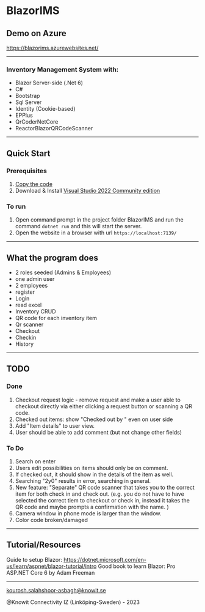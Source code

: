 # BlazorIMS

## Demo on Azure
https://blazorims.azurewebsites.net/

---
### Inventory Management System with:
* Blazor Server-side (.Net 6)
* C#
* Bootstrap
* Sql Server
* Identity (Cookie-based)
* EPPlus
* QrCoderNetCore
* ReactorBlazorQRCodeScanner

---

## Quick Start  
### Prerequisites  
1. [Copy the code](https://github.com/KnowitIZ/BlazorIMS/archive/refs/heads/master.zip)
1. Download & Install [Visual Studio 2022 Community edition](https://visualstudio.microsoft.com/thank-you-downloading-visual-studio/?sku=Community&channel=Release&version=VS2022&source=VSLandingPage&passive=false&cid=2030)

### To run
1. Open command prompt in the project folder BlazorIMS and run the command ```dotnet run``` and this will start the server. 
1. Open the website in a browser with url ```https://localhost:7139/``` 


---
## What the program does

* 2 roles seeded (Admins & Employees) 
* one admin user
* 2 employees
* register
* Login
* read excel
* Inventory CRUD
* QR code for each inventory item
* Qr scanner
* Checkout
* Checkin
* History

---
## TODO  
	
### Done  
1. Checkout request logic - remove request and make a user able to checkout directly via either clicking a request button or scanning a QR code. 
1. Checked out items: show "Checked out by <email address>" even on user side
1. Add "Item details" to user view. 
1. User should be able to add comment (but not change other fields)

	
### To Do  
1. Search on enter  
1. Users edit possibilities on items should only be on comment.
1. If checked out, it should show in the details of the item as well.
1. Searching "2y0" results in error, searching in general. 
1. New feature: "Separate" QR code scanner that takes you to the correct item for both check in and check out. (e.g. you do not have to have selected the correct tiem to checkout or check in, instead it takes the QR code and maybe prompts a confirmation with the name. )
1. Camera window in phone mode is larger than the window.
1. Color code broken/damaged


---
## Tutorial/Resources  

Guide to setup Blazor: https://dotnet.microsoft.com/en-us/learn/aspnet/blazor-tutorial/intro
Good book to learn Blazor: Pro ASP.NET Core 6 by Adam Freeman
	
---

kourosh.salahshoor-asbagh@knowit.se

@Knowit Connectivity IZ (Linköping-Sweden) - 2023
